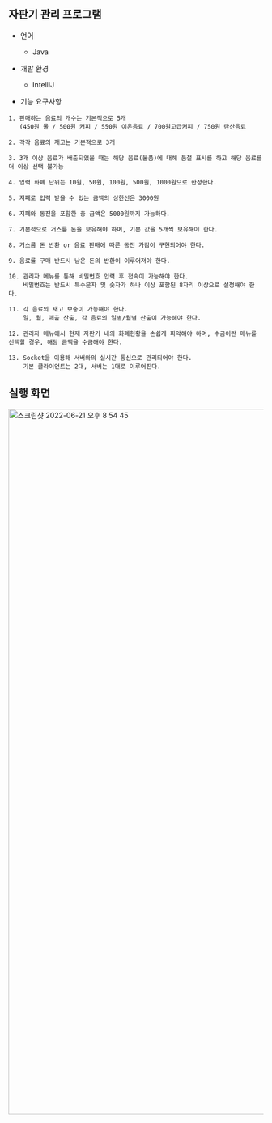 ## 자판기 관리 프로그램

* 언어
	+ Java
* 개발 환경
	+ IntelliJ

* 기능 요구사항

```
1. 판매하는 음료의 개수는 기본적으로 5개
   (450원 물 / 500원 커피 / 550원 이온음료 / 700원고급커피 / 750원 탄산음료

2. 각각 음료의 재고는 기본적으로 3개

3. 3개 이상 음료가 배출되었을 때는 해당 음료(물품)에 대해 품절 표시를 하고 해당 음료를 더 이상 선택 불가능

4. 입력 화폐 단위는 10원, 50원, 100원, 500원, 1000원으로 한정한다.

5. 지폐로 입력 받을 수 있는 금액의 상한선은 3000원

6. 지폐와 동전을 포함한 총 금액은 5000원까지 가능하다.

7. 기본적으로 거스름 돈을 보유해야 하며, 기본 값을 5개씩 보유해야 한다.

8. 거스름 돈 반환 or 음료 판매에 따른 동전 가감이 구현되어야 한다.

9. 음료를 구매 반드시 남은 돈의 반환이 이루어져야 한다.

10. 관리자 메뉴를 통해 비밀번호 입력 후 접속이 가능해야 한다.
    비밀번호는 반드시 특수문자 및 숫자가 하나 이상 포함된 8자리 이상으로 설정해야 한다.

11. 각 음료의 재고 보충이 가능해야 한다.
    일, 월, 매출 산출, 각 음료의 일별/월별 산출이 가능해야 한다.

12. 관리자 메뉴에서 현재 자판기 내의 화폐현황을 손쉽게 파악해야 하며, 수금이란 메뉴를 선택할 경우, 해당 금액을 수금해야 한다.

13. Socket을 이용해 서버와의 실시간 통신으로 관리되어야 한다.
    기본 클라이언트는 2대, 서버는 1대로 이루어진다.
```

## 실행 화면

<img width="1395" alt="스크린샷 2022-06-21 오후 8 54 45" src="https://user-images.githubusercontent.com/66770613/174793995-81bdddf4-f72b-48aa-ad23-518723fc31c4.png">
